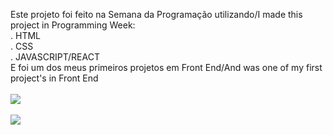 Este projeto foi feito na Semana da Programação utilizando/I made this project in Programming Week:
<br>
. HTML
<br>
. CSS
<br>
. JAVASCRIPT/REACT
<br>
E foi um dos meus primeiros projetos em Front End/And was one of my first project's in Front End
<br>
<br>
<img src="https://github.com/pedrogabriel71/login-netflix/blob/master/img/desktop.png?raw=true">
<br>
<br>
<img src="https://github.com/pedrogabriel71/login-netflix/blob/master/img/mobile.png?raw=true">
